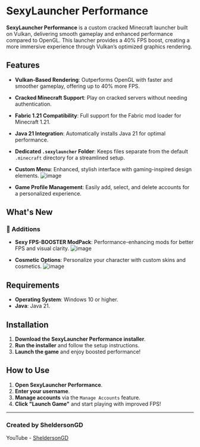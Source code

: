 # SexyLauncher Performance

**SexyLauncher Performance** is a custom cracked Minecraft launcher built on Vulkan, delivering smooth gameplay and enhanced performance compared to OpenGL. This launcher provides a 40% FPS boost, creating a more immersive experience through Vulkan’s optimized graphics rendering.

## Features

- **Vulkan-Based Rendering**: Outperforms OpenGL with faster and smoother gameplay, offering up to 40% more FPS.
- **Cracked Minecraft Support**: Play on cracked servers without needing authentication.
- **Fabric 1.21 Compatibility**: Full support for the Fabric mod loader for Minecraft 1.21.
- **Java 21 Integration**: Automatically installs Java 21 for optimal performance.
- **Dedicated `.sexylauncher` Folder**: Keeps files separate from the default `.minecraft` directory for a streamlined setup.
- **Custom Menu**: Enhanced, stylish interface with gaming-inspired design elements.
![image](https://github.com/user-attachments/assets/821cf046-11d1-4cdb-acde-cb3873c2b4c3)

- **Game Profile Management**: Easily add, select, and delete accounts for a personalized experience.

## What's New

### 🚀 Additions
- **Sexy FPS-BOOSTER ModPack**: Performance-enhancing mods for better FPS and visual clarity.
![image](https://github.com/user-attachments/assets/ccc1109d-468a-4c60-840b-b5fbdbae1b4a)

- **Cosmetic Options**: Personalize your character with custom skins and cosmetics.
![image](https://github.com/user-attachments/assets/82c31787-3512-4eff-97b9-c2e2da0dbcdd)


## Requirements

- **Operating System**: Windows 10 or higher.
- **Java**: Java 21.

## Installation

1. **Download the SexyLauncher Performance installer**.
2. **Run the installer** and follow the setup instructions.
3. **Launch the game** and enjoy boosted performance!

## How to Use

1. **Open SexyLauncher Performance**.
2. **Enter your username**.
3. **Manage accounts** via the `Manage Accounts` feature.
4. **Click "Launch Game"** and start playing with improved FPS!

---

### Created by SheldersonGD  
YouTube - [SheldersonGD](https://www.youtube.com/@SheldersonGD)

